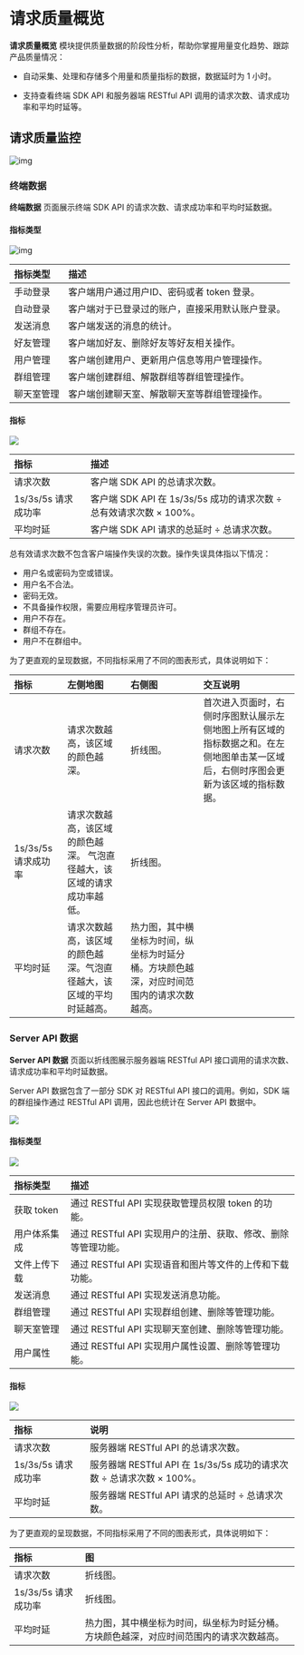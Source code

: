 ﻿# 请求质量概览

<Toc />

**请求质量概览** 模块提供质量数据的阶段性分析，帮助你掌握用量变化趋势、跟踪产品质量情况：

- 自动采集、处理和存储多个用量和质量指标的数据，数据延时为 1 小时。

- 支持查看终端 SDK API 和服务器端 RESTful API 调用的请求次数、请求成功率和平均时延等。

## 请求质量监控

![img](@static/images/console/requestmonitor/terminalsum.png)

### 终端数据

**终端数据** 页面展示终端 SDK API 的请求次数、请求成功率和平均时延数据。

#### 指标类型

![img](@static/images/console/requestmonitor/terminalindextype.png)

| 指标类型  | 描述  |
| :----------- | :-------------------------------- |
|手动登录 |客户端用户通过用户ID、密码或者 token 登录。|
|自动登录 |客户端对于已登录过的账户，直接采用默认账户登录。|
|发送消息 |客户端发送的消息的统计。|
|好友管理 |客户端加好友、删除好友等好友相关操作。|
|用户管理 |客户端创建用户、更新用户信息等用户管理操作。|
|群组管理 |客户端创建群组、解散群组等群组管理操作。|
|聊天室管理 |客户端创建聊天室、解散聊天室等群组管理操作。|

#### 指标

![](@static/images/console/requestmonitor/terminalindex.png)

|指标|描述|
| :----------- | :-------------------------------- |
|请求次数|客户端 SDK API 的总请求次数。|
|1s/3s/5s 请求成功率|客户端 SDK API 在 1s/3s/5s 成功的请求次数 ÷ 总有效请求次数 × 100%。|
|平均时延|客户端 SDK API 请求的总延时 ÷ 总请求次数。|

总有效请求次数不包含客户端操作失误的次数。操作失误具体指以下情况：
- 用户名或密码为空或错误。
- 用户名不合法。
- 密码无效。
- 不具备操作权限，需要应用程序管理员许可。
- 用户不存在。
- 群组不存在。
- 用户不在群组中。

为了更直观的呈现数据，不同指标采用了不同的图表形式，具体说明如下：

|指标|左侧地图|右侧图|交互说明|
| :------- | :----- | :------------------------ | :------- |
|请求次数|请求次数越高，该区域的颜色越深。|折线图。|首次进入页面时，右侧时序图默认展示左侧地图上所有区域的指标数据之和。在左侧地图单击某一区域后，右侧时序图会更新为该区域的指标数据。|
|1s/3s/5s 请求成功率|请求次数越高，该区域的颜色越深。 气泡直径越大，该区域的请求成功率越低。|折线图。| |
|平均时延|请求次数越高，该区域的颜色越深。气泡直径越大，该区域的平均时延越高。|热力图，其中横坐标为时间，纵坐标为时延分桶。方块颜色越深，对应时间范围内的请求次数越高。|  |

### Server API 数据

**Server API 数据** 页面以折线图展示服务器端 RESTful API 接口调用的请求次数、请求成功率和平均时延数据。

Server API 数据包含了一部分 SDK 对 RESTful API 接口的调用。例如，SDK 端的群组操作通过 RESTful API 调用，因此也统计在 Server API 数据中。

![](@static/images/console/requestmonitor/serverapidata.png)

#### 指标类型
![](@static/images/console/requestmonitor/serverapiindexdata.png)

|指标类型|描述|
| :----------- | :-------------------------------- |
|获取 token|通过 RESTful API 实现获取管理员权限 token 的功能。|
|用户体系集成|通过 RESTful API 实现用户的注册、获取、修改、删除等管理功能。|
|文件上传下载|通过 RESTful API 实现语音和图片等文件的上传和下载功能。|
|发送消息|通过 RESTful API 实现发送消息功能。|
|群组管理|通过 RESTful API 实现群组创建、删除等管理功能。|
|聊天室管理|通过 RESTful API 实现聊天室创建、删除等管理功能。|
|用户属性|通过 RESTful API 实现用户属性设置、删除等管理功能。|

#### 指标

![](@static/images/console/requestmonitor/serverapiindex.png)

|指标|说明|
| :----------- | :-------------------------------- |
|请求次数|服务器端 RESTful API 的总请求次数。|
|1s/3s/5s 请求成功率|服务器端 RESTful API 在 1s/3s/5s 成功的请求次数 ÷ 总请求次数 × 100%。|
|平均时延|服务器端 RESTful API 请求的总延时 ÷ 总请求次数。|

为了更直观的呈现数据，不同指标采用了不同的图表形式，具体说明如下：

|指标|图|
| :----------- | :-------------------------------- |
|请求次数|折线图。|
|1s/3s/5s 请求成功率|折线图。|
|平均时延|热力图，其中横坐标为时间，纵坐标为时延分桶。方块颜色越深，对应时间范围内的请求次数越高。|

